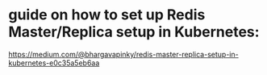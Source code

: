 # guide on how to set up Redis Master/Replica setup in Kubernetes:

https://medium.com/@bhargavapinky/redis-master-replica-setup-in-kubernetes-e0c35a5eb6aa